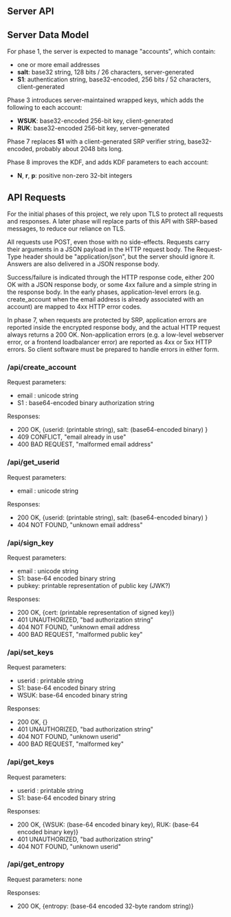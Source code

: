 ## Server API

## Server Data Model

For phase 1, the server is expected to manage "accounts", which contain:

* one or more email addresses
* __salt__: base32 string, 128 bits / 26 characters, server-generated
* __S1__: authentication string, base32-encoded, 256 bits / 52 characters, client-generated

Phase 3 introduces server-maintained wrapped keys, which adds the following to each account:

* __WSUK__: base32-encoded 256-bit key, client-generated
* __RUK__: base32-encoded 256-bit key, server-generated

Phase 7 replaces __S1__ with a client-generated SRP verifier string, base32-encoded, probably about 2048 bits long.

Phase 8 improves the KDF, and adds KDF parameters to each account:

* __N__, __r__, __p__: positive non-zero 32-bit integers

## API Requests

For the initial phases of this project, we rely upon TLS to protect all requests and responses. A later phase will replace parts of this API with SRP-based messages, to reduce our reliance on TLS.

All requests use POST, even those with no side-effects. Requests carry their arguments in a JSON payload in the HTTP request body. The Request-Type header should be "application/json", but the server should ignore it. Answers are also delivered in a JSON response body.

Success/failure is indicated through the HTTP response code, either 200 OK with a JSON response body, or some 4xx failure and a simple string in the response body. In the early phases, application-level errors (e.g. create_account when the email address is already associated with an account) are mapped to 4xx HTTP error codes.

In phase 7, when requests are protected by SRP, application errors are reported inside the encrypted response body, and the actual HTTP request always returns a 200 OK. Non-application errors (e.g. a low-level webserver error, or a frontend loadbalancer error) are reported as 4xx or 5xx HTTP errors. So client software must be prepared to handle errors in either form.

### /api/create_account

Request parameters:

* email : unicode string
* S1 : base64-encoded binary authorization string

Responses:

* 200 OK, {userid: (printable string), salt: (base64-encoded binary) }
* 409 CONFLICT, "email already in use"
* 400 BAD REQUEST, "malformed email address"

### /api/get_userid

Request parameters:

* email : unicode string

Responses:

* 200 OK, {userid: (printable string), salt: (base64-encoded binary) }
* 404 NOT FOUND, "unknown email address"

### /api/sign_key

Request parameters:

* email : unicode string
* S1: base-64 encoded binary string
* pubkey: printable representation of public key (JWK?)

Responses:
* 200 OK, {cert: (printable representation of signed key)}
* 401 UNAUTHORIZED, "bad authorization string"
* 404 NOT FOUND, "unknown email address
* 400 BAD REQUEST, "malformed public key"

### /api/set_keys

Request parameters:

* userid : printable string
* S1: base-64 encoded binary string
* WSUK: base-64 encoded binary string

Responses:
* 200 OK, {}
* 401 UNAUTHORIZED, "bad authorization string"
* 404 NOT FOUND, "unknown userid"
* 400 BAD REQUEST, "malformed key"

### /api/get_keys

Request parameters:

* userid : printable string
* S1: base-64 encoded binary string

Responses:
* 200 OK, {WSUK: (base-64 encoded binary key), RUK: (base-64 encoded binary key)}
* 401 UNAUTHORIZED, "bad authorization string"
* 404 NOT FOUND, "unknown userid"

### /api/get_entropy

Request parameters: none

Responses:
* 200 OK, {entropy: (base-64 encoded 32-byte random string)}
